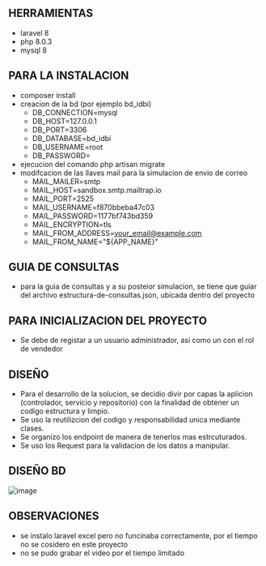 
## HERRAMIENTAS

- laravel 8
- php 8.0.3
- mysql 8

## PARA LA INSTALACION

- composer install
- creacion de la bd (por ejemplo bd_idbi)
    - DB_CONNECTION=mysql
    - DB_HOST=127.0.0.1
    - DB_PORT=3306
    - DB_DATABASE=bd_idbi
    - DB_USERNAME=root
    - DB_PASSWORD=
- ejecucion del comando php artisan migrate
- modifcacion de las llaves mail para la simulacion de envio de correo
    - MAIL_MAILER=smtp
    - MAIL_HOST=sandbox.smtp.mailtrap.io
    - MAIL_PORT=2525
    - MAIL_USERNAME=f870bbeba47c03
    - MAIL_PASSWORD=1177bf743bd359
    - MAIL_ENCRYPTION=tls
    - MAIL_FROM_ADDRESS=your_email@example.com
    - MAIL_FROM_NAME="${APP_NAME}"
  
## GUIA DE CONSULTAS
- para la guia de consultas y a su posteior simulacion, se tiene que guiar del archivo estructura-de-consultas.json, ubicada dentro del proyecto

## PARA INICIALIZACION DEL PROYECTO
- Se debe de registar a un usuario administrador, asi como un con el rol de vendedor 

## DISEÑO
- Para el desarrollo de la solucion, se decidio divir por capas la aplicion (controlador, servicio y repositorio) con la finalidad de obtener un codigo estructura y limpio.
- Se uso la reutilizcion del codigo y responsabilidad unica mediante clases.
- Se organizo los endpoint de manera de tenerlos mas estrcuturados.
- Se uso los Request para la validacion de los datos a manipular.

## DISEÑO BD
![image](https://github.com/user-attachments/assets/aa481e4f-7eb5-479b-aa1e-facefee7bff0)

## OBSERVACIONES
- se instalo laravel excel pero no funcinaba correctamente, por el tiempo no se cosidero en este proyecto
- no se pudo grabar el video por el tiempo limitado
